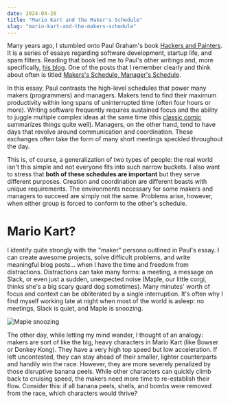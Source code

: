 ```yaml
---
date: 2024-04-28
title: "Mario Kart and the Maker's Schedule"
slug: "mario-kart-and-the-makers-schedule"
---
```


Many years ago, I stumbled onto Paul Graham's book [Hackers and Painters](https://paulgraham.com/hp.html).
It is a series of essays regarding software development, startup life, and spam filters.
Reading that book led me to Paul's other writings and, more specifically, [his blog](https://www.paulgraham.com/articles.html).
One of the posts that I remember clearly and think about often is titled [Makers's Schedule, Manager's Schedule](https://www.paulgraham.com/makersschedule.html).

In this essay, Paul contrasts the high-level schedules that power many makers (programmers) and managers.
Makers tend to find their maximum productivity within long spans of uninterrupted time (often four hours or more).
Writing software frequently requires sustained focus and the ability to juggle multiple complex ideas at the same time (this [classic comic](https://imgur.com/3uyRWGJ) summarizes things quite well).
Managers, on the other hand, tend to have days that revolve around communication and coordination.
These exchanges often take the form of many short meetings speckled throughout the day.

This is, of course, a generalization of two types of people: the real world isn't this simple and not everyone fits into such narrow buckets.
I also want to stress that **both of these schedules are important** but they serve different purposes.
Creation and coordination are different beasts with unique requirements.
The environments necessary for some makers and managers to succeed are simply not the same.
Problems arise, however, when either group is forced to conform to the other's schedule.

# Mario Kart?

I identify quite strongly with the "maker" persona outlined in Paul's essay.
I can create awesome projects, solve difficult problems, and write meaningful blog posts... when I have the time and freedom from distractions.
Distractions can take many forms: a meeting, a message on Slack, or even just a sudden, unexpected noise (Maple, our little corgi, thinks she's a big scary guard dog sometimes).
Many minutes' worth of focus and context can be obliterated by a single interruption.
It's often why I find myself working late at night when most of the world is asleep: no meetings, Slack is quiet, and Maple is snoozing.

![Maple snoozing](/images/20240428/maple.webp)

The other day, while letting my mind wander, I thought of an analogy: makers are sort of like the big, heavy characters in Mario Kart (like Bowser or Donkey Kong).
They have a very high top speed but low acceleration.
If left uncontested, they can stay ahead of their smaller, lighter counterparts and handily win the race.
However, they are more severely penalized by those disruptive banana peels.
While other characters can quickly climb back to cruising speed, the makers need more time to re-establish their flow.
Consider this: if all banana peels, shells, and bombs were removed from the race, which characters would thrive?
